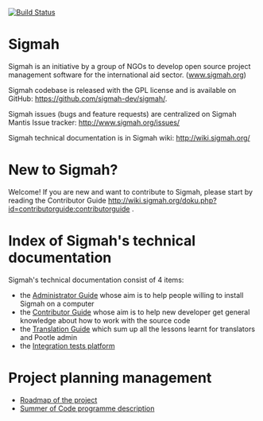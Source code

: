 [![Build Status](https://travis-ci.org/sigmah-dev/sigmah.svg?branch=master)](https://travis-ci.org/sigmah-dev/sigmah)

Sigmah
====

Sigmah is an initiative by a group of NGOs to develop open source project management software for the international aid sector. (www.sigmah.org)


Sigmah codebase is released with the GPL license and is available on GitHub: https://github.com/sigmah-dev/sigmah/.

Sigmah issues (bugs and feature requests) are centralized on Sigmah Mantis Issue tracker: http://www.sigmah.org/issues/

Sigmah technical documentation is in Sigmah wiki: http://wiki.sigmah.org/


New to Sigmah?
===
Welcome!
If you are new and want to contribute to Sigmah, please start by reading the Contributor Guide http://wiki.sigmah.org/doku.php?id=contributorguide:contributorguide .


Index of Sigmah's technical documentation
===
Sigmah's technical documentation consist of 4 items:

* the [Administrator Guide](http://wiki.sigmah.org/doku.php?id=administratorguide:administratorguide) whose aim is to help people willing to install Sigmah on a computer
* the [Contributor Guide](http://wiki.sigmah.org/doku.php?id=contributorguide:contributorguide) whose aim is to help new developer get general knowledge about how to work with the source code
* the [Translation Guide](http://wiki.sigmah.org/doku.php?id=translationguide) which sum up all the lessons learnt for translators and Pootle admin
* the [Integration tests platform](http://testlink.sigmah.org/)

Project planning management
===
* [Roadmap of the project](http://www.sigmah.org/issues/roadmap_page.php)
* [Summer of Code programme description](http://wiki.sigmah.org/doku.php?id=ssoc:sigmahsummerofcode)
   
   
   

